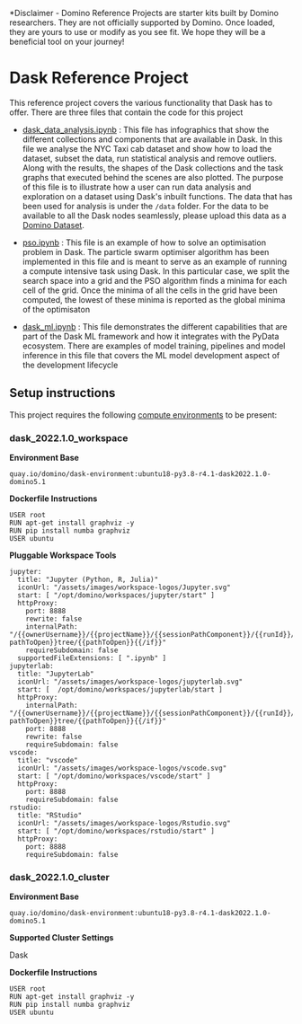 *Disclaimer - Domino Reference Projects are starter kits built by Domino researchers. They are not officially supported by Domino. Once loaded, they are yours to use or modify as you see fit. We hope they will be a beneficial tool on your journey!

# Dask Reference Project

This reference project covers the various functionality that Dask has to offer. There are three files that contain the code for this project

* [dask_data_analysis.ipynb](dask_data_analysis.ipynb) : This file has infographics that show the different collections and components that are available in Dask. In this file we analyse the NYC Taxi cab dataset and show how to load the dataset, subset the data, run statistical analysis and remove outliers. Along with the results, the shapes of the Dask collections and the task graphs that executed behind the scenes are also plotted. The purpose of this file is to illustrate how a user can run data analysis and exploration on a dataset using Dask's inbuilt functions. The data that has been used for analysis is under the ```/data``` folder. For the data to be available to all the Dask nodes seamlessly, please upload this data as a [Domino Dataset](https://docs.dominodatalab.com/en/5.0/user_guide/0a8d11/domino-datasets/).

* [pso.ipynb](pso.ipynb) : This file is an example of how to solve an optimisation problem in Dask. The particle swarm optimiser algorithm has been implemented in this file and is meant to serve as an example of running a compute intensive task using Dask. In this particular case, we split the search space into a grid and the PSO algorithm finds a minima for each cell of the grid. Once the minima of all the cells in the grid have been computed, the lowest of these minima is reported as the global minima of the optimisaton

* [dask_ml.ipynb](dask_ml.ipynb) : This file demonstrates the different capabilities that are part of the Dask ML framework and how it integrates with the PyData ecosystem. There are examples of model training, pipelines and model inference in this file that covers the ML model development aspect of the development lifecycle


## Setup instructions

This project requires the following [compute environments](https://docs.dominodatalab.com/en/latest/user_guide/f51038/environments/) to be present:

### dask_2022.1.0_workspace

**Environment Base** 

`quay.io/domino/dask-environment:ubuntu18-py3.8-r4.1-dask2022.1.0-domino5.1`

**Dockerfile Instructions**

```
USER root
RUN apt-get install graphviz -y
RUN pip install numba graphviz
USER ubuntu
```

**Pluggable Workspace Tools**


```
jupyter:
  title: "Jupyter (Python, R, Julia)"
  iconUrl: "/assets/images/workspace-logos/Jupyter.svg"
  start: [ "/opt/domino/workspaces/jupyter/start" ]
  httpProxy:
    port: 8888
    rewrite: false
    internalPath: "/{{ownerUsername}}/{{projectName}}/{{sessionPathComponent}}/{{runId}}/{{#if pathToOpen}}tree/{{pathToOpen}}{{/if}}"
    requireSubdomain: false
  supportedFileExtensions: [ ".ipynb" ]
jupyterlab:
  title: "JupyterLab"
  iconUrl: "/assets/images/workspace-logos/jupyterlab.svg"
  start: [  /opt/domino/workspaces/jupyterlab/start ]
  httpProxy:
    internalPath: "/{{ownerUsername}}/{{projectName}}/{{sessionPathComponent}}/{{runId}}/{{#if pathToOpen}}tree/{{pathToOpen}}{{/if}}"
    port: 8888
    rewrite: false
    requireSubdomain: false
vscode:
  title: "vscode"
  iconUrl: "/assets/images/workspace-logos/vscode.svg"
  start: [ "/opt/domino/workspaces/vscode/start" ]
  httpProxy:
    port: 8888
    requireSubdomain: false
rstudio:
  title: "RStudio"
  iconUrl: "/assets/images/workspace-logos/Rstudio.svg"
  start: [ "/opt/domino/workspaces/rstudio/start" ]
  httpProxy:
    port: 8888
    requireSubdomain: false
```

### dask_2022.1.0_cluster

**Environment Base** 

``quay.io/domino/dask-environment:ubuntu18-py3.8-r4.1-dask2022.1.0-domino5.1``

**Supported Cluster Settings**

Dask


**Dockerfile Instructions**

```
USER root
RUN apt-get install graphviz -y
RUN pip install numba graphviz
USER ubuntu
```
